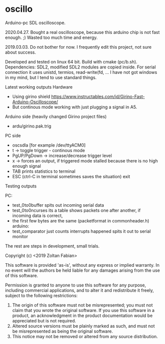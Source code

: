 # oscillo
Arduino-pc SDL oscilloscope.


2020.04.27.
Bought a real oscilloscope, because this arduino chip is not fast enough. ;) Wasted too much time and energy.

2019.03.03.
Do not bother for now. I frequently edit this project, not sure about success.

Developed and tested on linux 64 bit.
Build with cmake (pc/b.sh).
Dependencies: SDL2, modified SDL2 modules are copied inside.
For serial connection it uses unistd, termios, read-write(fd, ... I have not got windows in my mind, but I tend to use standard things.

Latest working outputs
Hardware
  - Using girino shield https://www.instructables.com/id/Girino-Fast-Arduino-Oscilloscope/
  - But continous mode working with just plugging a signal in A5.
  
Arduino side (heavily changed Girino project files)
  - ardu/girino.pak.trig

PC side
  - oscsdla [for example /dev/ttyACM0]
  - t -> toggle trigger - continous mode
  - PgUP/PgDown -> increase/decrease trigger level
  - x -> forces an output, if triggered mode stalled because there is no high enough signal
  - TAB prints statistics to terminal
  - ESC (ctrl-C in terminal sometimes saves the situation) exit


Testing outputs

PC:
  - test_0to0buffer spits out incoming serial data
  - test_0to0ncurses its a table shows packets one after another, if incoming data is correct,
  - the first few bytes are the same (packetformat in commonheader.h)
arduino:
  - test_comparator just counts interrupts happened spits it out to serial monitor

The rest are steps in development, small trials.



Copyright (c) <2019 Zoltan Fabian>

This software is provided 'as-is', without any express or implied
warranty. In no event will the authors be held liable for any damages
arising from the use of this software.

Permission is granted to anyone to use this software for any purpose,
including commercial applications, and to alter it and redistribute it
freely, subject to the following restrictions:

1. The origin of this software must not be misrepresented; you must not
   claim that you wrote the original software. If you use this software
   in a product, an acknowledgment in the product documentation would be
   appreciated but is not required.
2. Altered source versions must be plainly marked as such, and must not be
   misrepresented as being the original software.
3. This notice may not be removed or altered from any source distribution.
